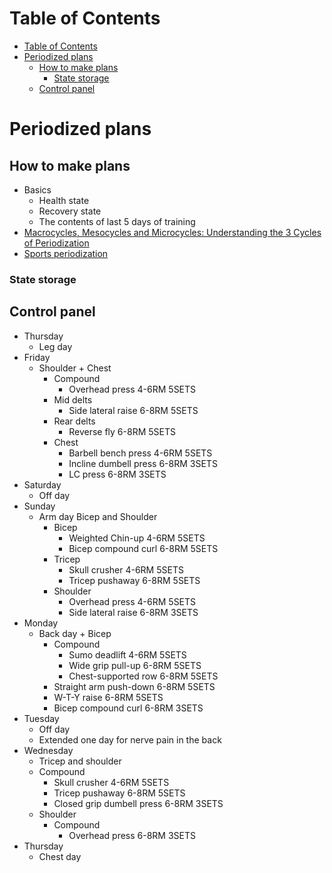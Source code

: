 # Table of Contents
- [Table of Contents](#table-of-contents)
- [Periodized plans](#periodized-plans)
  - [How to make plans](#how-to-make-plans)
    - [State storage](#state-storage)
  - [Control panel](#control-panel)

# Periodized plans
## How to make plans
- Basics
  - Health state
  - Recovery state
  - The contents of last 5 days of training
- [Macrocycles, Mesocycles and Microcycles: Understanding the 3 Cycles of Periodization](https://www.trainingpeaks.com/blog/macrocycles-mesocycles-and-microcycles-understanding-the-3-cycles-of-periodization/#:~:text=A%20mesocycle%20refers%20to%20a,usually%20a%20week%20of%20training.)
- [Sports periodization](https://en.wikipedia.org/wiki/Sports_periodization#:~:text=The%20microcycle%20is%20generally%20up,representing%20a%20year%20or%20two.)
### State storage
## Control panel
- Thursday
  - Leg day
- Friday
  - Shoulder + Chest
    - Compound
      - Overhead press 4-6RM 5SETS
    - Mid delts
      - Side lateral raise 6-8RM 5SETS
    - Rear delts
      - Reverse fly 6-8RM 5SETS
    - Chest
      - Barbell bench press 4-6RM 5SETS
      - Incline dumbell press 6-8RM 3SETS
      - LC press 6-8RM 3SETS
- Saturday
  - Off day
- Sunday
  - Arm day Bicep and Shoulder
    - Bicep
      - Weighted Chin-up 4-6RM 5SETS
      - Bicep compound curl 6-8RM 5SETS
    - Tricep
      - Skull crusher 4-6RM 5SETS
      - Tricep pushaway 6-8RM 5SETS
    - Shoulder
      - Overhead press 4-6RM 5SETS
      - Side lateral raise 6-8RM 3SETS
- Monday
  - Back day + Bicep
    - Compound
      - Sumo deadlift 4-6RM 5SETS
      - Wide grip pull-up 6-8RM 5SETS
      - Chest-supported row 6-8RM 5SETS
    - Straight arm push-down 6-8RM 5SETS
    - W-T-Y raise 6-8RM 5SETS
    - Bicep compound curl 6-8RM 3SETS
- Tuesday
  - Off day
  - Extended one day for nerve pain in the back
- Wednesday
  - Tricep and shoulder
  - Compound
    - Skull crusher 4-6RM 5SETS
    - Tricep pushaway 6-8RM 5SETS
    - Closed grip dumbell press 6-8RM 3SETS
  - Shoulder
    - Compound
      - Overhead press 6-8RM 3SETS
- Thursday
  - Chest day